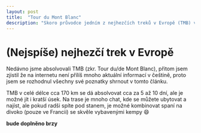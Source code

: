 ```yaml
---
layout: post
title:  "Tour du Mont Blanc"
description: "Skoro průvodce jedním z nejhezčích treků v Evropě (TMB) včetně možného iterináře trasy"
---
```


# (Nejspíše) nejhezčí trek v Evropě

Nedávno jsme absolvovali TMB (zkr. Tour du/de Mont Blanc), přitom jsem zjistil že na internetu není přílíš mnoho aktuální informací v češtině, proto jsem se rozhodnul všechny své poznatky shrnout v tomto článku.
<!--more-->
TMB v celé délce cca 170 km se dá absolvovat cca za 5 až 10 dní, ale je možné jít i kratší úsek. Na trase je mnoho chat, kde se můžete ubytovat a najíst, ale pokud radši spíte pod stanem, je možné kombinovat spaní na divoko (pouze ve Francii) se skvěle vybavenými kempy :smile:

**bude doplněno brzy**

